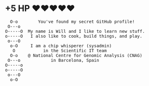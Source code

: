 # +5 HP :heart::heart::heart::heart::heart: 

<pre>
  O-o        You've found my secret GitHub profile!
 O---o
O-----O  My name is Will and I like to learn new stuff.
o-----O   I also like to cook, build things, and play.
 o---O
  o-O     I am a chip whisperer (sysadmin)
   O           in the Scientific IT team
  O-o    @ National Centre for Genomic Analysis (CNAG)             
 O---o            in Barcelona, Spain   
O-----o        
o-----O             
 o---O
  o-O
</pre>
